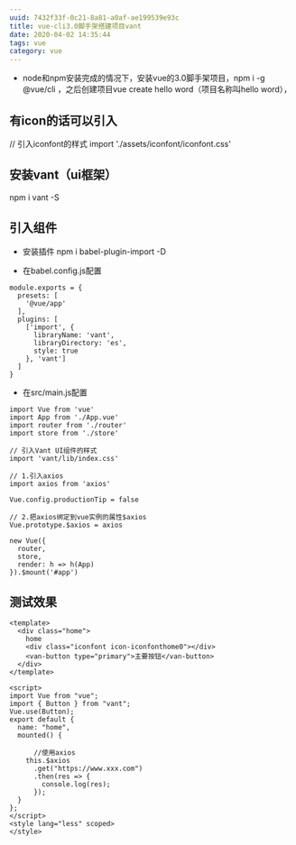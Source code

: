 ```yaml
---
uuid: 7432f33f-0c21-8a81-a0af-ae199539e93c
title: vue-cli3.0脚手架搭建项目vant
date: 2020-04-02 14:35:44
tags: vue
category: vue
---
```

*   node和npm安装完成的情况下，安装vue的3.0脚手架项目，npm i -g @vue/cli ，之后创建项目vue create hello word（项目名称叫hello word），

##  有icon的话可以引入
// 引入iconfont的样式
import './assets/iconfont/iconfont.css'

##  安装vant（ui框架）
npm i vant -S

##  引入组件
*   安装插件
npm i babel-plugin-import -D

*   在babel.config.js配置

```
module.exports = {
  presets: [
    '@vue/app'
  ],
  plugins: [
    ['import', {
      libraryName: 'vant',
      libraryDirectory: 'es',
      style: true
    }, 'vant']
  ]
}
```

*   在src/main.js配置

```
import Vue from 'vue'
import App from './App.vue'
import router from './router'
import store from './store'

// 引入Vant UI组件的样式
import 'vant/lib/index.css'

// 1.引入axios
import axios from 'axios'

Vue.config.productionTip = false

// 2.把axios绑定到vue实例的属性$axios
Vue.prototype.$axios = axios

new Vue({
  router,
  store,
  render: h => h(App)
}).$mount('#app')

```

##  测试效果

```
<template>
  <div class="home">
    home
    <div class="iconfont icon-iconfonthome0"></div>
    <van-button type="primary">主要按钮</van-button>
  </div>
</template>

<script>
import Vue from "vue";
import { Button } from "vant";
Vue.use(Button);
export default {
  name: "home",
  mounted() {

      //使用axios
    this.$axios
      .get("https://www.xxx.com")
      .then(res => {
        console.log(res);
      });
  }
};
</script>
<style lang="less" scoped>
</style>
```